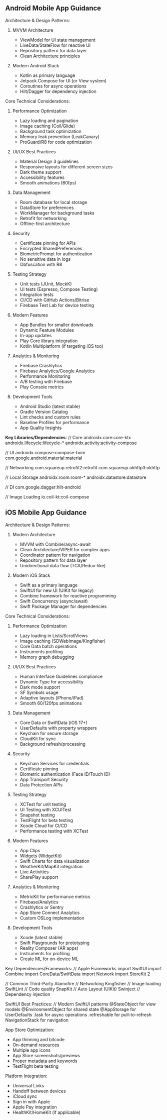 ## Android Mobile App Guidance

Architecture & Design Patterns:

1. MVVM Architecture

   - ViewModel for UI state management
   - LiveData/StateFlow for reactive UI
   - Repository pattern for data layer
   - Clean Architecture principles

2. Modern Android Stack

   - Kotlin as primary language
   - Jetpack Compose for UI (or View system)
   - Coroutines for async operations
   - Hilt/Dagger for dependency injection

Core Technical Considerations:

1. Performance Optimization

   - Lazy loading and pagination
   - Image caching (Coil/Glide)
   - Background task optimization
   - Memory leak prevention (LeakCanary)
   - ProGuard/R8 for code optimization

2. UI/UX Best Practices

   - Material Design 3 guidelines
   - Responsive layouts for different screen sizes
   - Dark theme support
   - Accessibility features
   - Smooth animations (60fps)

3. Data Management

   - Room database for local storage
   - DataStore for preferences
   - WorkManager for background tasks
   - Retrofit for networking
   - Offline-first architecture

4. Security

   - Certificate pinning for APIs
   - Encrypted SharedPreferences
   - BiometricPrompt for authentication
   - No sensitive data in logs
   - Obfuscation with R8

5. Testing Strategy

   - Unit tests (JUnit, MockK)
   - UI tests (Espresso, Compose Testing)
   - Integration tests
   - CI/CD with GitHub Actions/Bitrise
   - Firebase Test Lab for device testing

6. Modern Features

   - App Bundles for smaller downloads
   - Dynamic Feature Modules
   - In-app updates
   - Play Core library integration
   - Kotlin Multiplatform (if targeting iOS too)

7. Analytics & Monitoring

   - Firebase Crashlytics
   - Firebase Analytics/Google Analytics
   - Performance Monitoring
   - A/B testing with Firebase
   - Play Console metrics

8. Development Tools

   - Android Studio (latest stable)
   - Gradle Version Catalog
   - Lint checks and custom rules
   - Baseline Profiles for performance
   - App Quality Insights

**Key Libraries/Dependencies**:
// Core
androidx.core:core-ktx
androidx.lifecycle:lifecycle-\*
androidx.activity:activity-compose

// UI
androidx.compose:compose-bom
com.google.android.material:material

// Networking
com.squareup.retrofit2:retrofit
com.squareup.okhttp3:okhttp

// Local Storage
androidx.room:room-\*
androidx.datastore:datastore

// DI
com.google.dagger:hilt-android

// Image Loading
io.coil-kt:coil-compose

## iOS Mobile App Guidance

Architecture & Design Patterns:

1. Modern Architecture

   - MVVM with Combine/async-await
   - Clean Architecture/VIPER for complex apps
   - Coordinator pattern for navigation
   - Repository pattern for data layer
   - Unidirectional data flow (TCA/Redux-like)

2. Modern iOS Stack

   - Swift as a primary language
   - SwiftUI for new UI (UIKit for legacy)
   - Combine framework for reactive programming
   - Swift Concurrency (async/await)
   - Swift Package Manager for dependencies

Core Technical Considerations:

1. Performance Optimization

   - Lazy loading in Lists/ScrollViews
   - Image caching (SDWebImage/Kingfisher)
   - Core Data batch operations
   - Instruments profiling
   - Memory graph debugging

2. UI/UX Best Practices

   - Human Interface Guidelines compliance
   - Dynamic Type for accessibility
   - Dark mode support
   - SF Symbols usage
   - Adaptive layouts (iPhone/iPad)
   - Smooth 60/120fps animations

3. Data Management

   - Core Data or SwiftData (iOS 17+)
   - UserDefaults with property wrappers
   - Keychain for secure storage
   - CloudKit for sync
   - Background refresh/processing

4. Security

   - Keychain Services for credentials
   - Certificate pinning
   - Biometric authentication (Face ID/Touch ID)
   - App Transport Security
   - Data Protection APIs

5. Testing Strategy

   - XCTest for unit testing
   - UI Testing with XCUITest
   - Snapshot testing
   - TestFlight for beta testing
   - Xcode Cloud for CI/CD
   - Performance testing with XCTest

6. Modern Features

   - App Clips
   - Widgets (WidgetKit)
   - Swift Charts for data visualization
   - WeatherKit/MapKit integration
   - Live Activities
   - SharePlay support

7. Analytics & Monitoring

   - MetricKit for performance metrics
   - Firebase/Analytics
   - Crashlytics or Sentry
   - App Store Connect Analytics
   - Custom OSLog implementation

8. Development Tools

   - Xcode (latest stable)
   - Swift Playgrounds for prototyping
   - Reality Composer (AR apps)
   - Instruments for profiling
   - Create ML for on-device ML

Key Dependencies/Frameworks:
// Apple Frameworks
import SwiftUI
import Combine
import CoreData/SwiftData
import Network
import StoreKit 2

// Common Third-Party
Alamofire // Networking
Kingfisher // Image loading
SwiftLint // Code quality
SnapKit // Auto Layout (UIKit)
Swinject // Dependency injection

SwiftUI Best Practices:
// Modern SwiftUI patterns
@StateObject for view models
@EnvironmentObject for shared state
@AppStorage for UserDefaults
.task for async operations
.refreshable for pull-to-refresh
NavigationStack for navigation

App Store Optimization:

- App thinning and bitcode
- On-demand resources
- Multiple app icons
- App Store screenshots/previews
- Proper metadata and keywords
- TestFlight beta testing

Platform Integration:

- Universal Links
- Handoff between devices
- iCloud sync
- Sign in with Apple
- Apple Pay integration
- HealthKit/HomeKit (if applicable)
